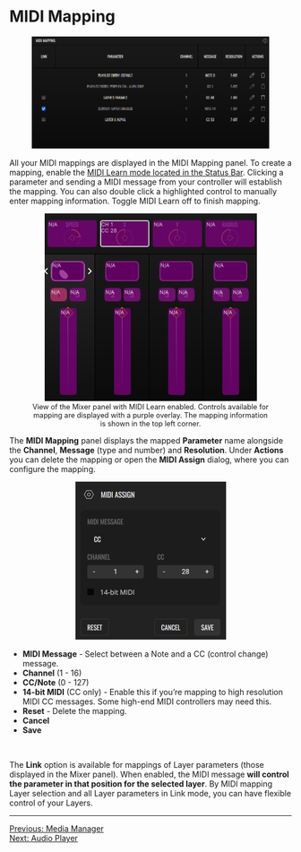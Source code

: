# MIDI Mapping

<div style="text-align: center;">
<figure style="text-align: center;">
  <img src="/vs/vs2/images/main-panel-midi-mapping.png" alt="MIDI Mapping" style="padding: 0px; bottom-padding: 0px" />
  <figcaption></figcaption>
</figure>
</div>

All your MIDI mappings are displayed in the MIDI Mapping panel. To create a mapping, enable the [MIDI Learn mode located in the Status Bar](overview#status-bar). Clicking a parameter and sending a MIDI message from your controller will establish the mapping. You can also double click a highlighted control to manually enter mapping information. Toggle MIDI Learn off to finish mapping.

<div style="text-align: center;">
<figure style="text-align: center;">
  <img src="/vs/vs2/images/midi-learn-mode.png" alt="MIDI Learn enabled" style="padding: 0px; bottom-padding: 0px" />
  <figcaption style="font-size: 0.9em;">View of the Mixer panel with MIDI Learn enabled. Controls available for mapping are displayed with a purple overlay. The mapping information is shown in the top left corner.</figcaption>
</figure>
</div>

The **MIDI Mapping** panel displays the mapped **Parameter** name alongside the **Channel**, **Message** (type and number) and **Resolution**. Under **Actions** you can delete the mapping or open the **MIDI Assign** dialog, where you can configure the mapping.

<div style="text-align: center;">
<figure style="text-align: center;">
  <img src="/vs/vs2/images/midi-assign.png" alt="MIDI Assign dialog" style="padding: 0px; bottom-padding: 0px" />
  <figcaption></figcaption>
</figure>
</div>

- **MIDI Message** - Select between a Note and a CC (control change) message.
- **Channel** (1 - 16)
- **CC/Note** (0 - 127)
- **14-bit MIDI** (CC only) - Enable this if you’re mapping to high resolution MIDI CC messages. Some high-end MIDI controllers may need this.
- **Reset** - Delete the mapping.
- **Cancel**
- **Save**

<br>

The **Link** option is available for mappings of Layer parameters (those displayed in the Mixer panel). When enabled, the MIDI message **will control the parameter in that position for the selected layer**. By MIDI mapping Layer selection and all Layer parameters in Link mode, you can have flexible control of your Layers.

---

[Previous: Media Manager](media-manager)<br>
[Next: Audio Player](audio-player)
